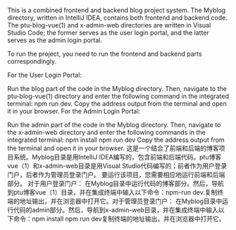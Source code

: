 
This is a combined frontend and backend blog project system. The Myblog directory, written in IntelliJ IDEA, contains both frontend and backend code. The ptu-blog-vue(1) and x-admin-web directories are written in Visual Studio Code; the former serves as the user login portal, and the latter serves as the admin login portal.

To run the project, you need to run the frontend and backend parts correspondingly.

For the User Login Portal:

Run the blog part of the code in the Myblog directory.
Then, navigate to the ptu-blog-vue(1) directory and enter the following command in the integrated terminal: npm run dev.
Copy the address output from the terminal and open it in your browser.
For the Admin Login Portal:

Run the admin part of the code in the Myblog directory.
Then, navigate to the x-admin-web directory and enter the following commands in the integrated terminal:
npm install
npm run dev
Copy the address output from the terminal and open it in your browser.
这是一个结合了前端和后端的博客项目系统。Myblog目录是用IntelliJ IDEA编写的，包含前端和后端代码。ptu博客vue（1）和x-admin-web目录是用Visual Studio代码编写的；前者作为用户登录门户，后者作为管理员登录门户。
要运行该项目，您需要相应地运行前端和后端部分。
对于用户登录门户：
在Myblog目录中运行代码的博客部分。然后，导航到ptu博客vue（1）目录，并在集成终端中输入以下命令：npm-run dev.复制终端的地址输出，并在浏览器中打开它。对于管理员登录门户：
在Myblog目录中运行代码的admin部分。然后，导航到x-admin-web目录，并在集成终端中输入以下命令：npm install npm run dev复制终端的地址输出，并在浏览器中打开它。
